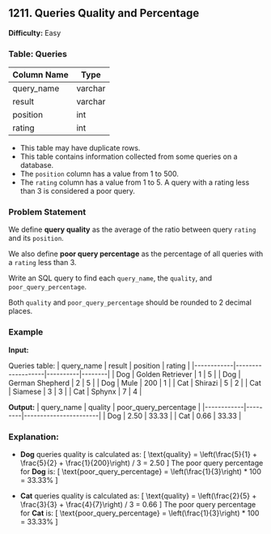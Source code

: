 ## 1211. Queries Quality and Percentage

**Difficulty:** Easy

### Table: Queries

| Column Name | Type    |
|-------------|---------|
| query_name  | varchar |
| result      | varchar |
| position    | int     |
| rating      | int     |

- This table may have duplicate rows.
- This table contains information collected from some queries on a database.
- The `position` column has a value from 1 to 500.
- The `rating` column has a value from 1 to 5. A query with a rating less than 3 is considered a poor query.

### Problem Statement

We define **query quality** as the average of the ratio between query `rating` and its `position`.

We also define **poor query percentage** as the percentage of all queries with a `rating` less than 3.

Write an SQL query to find each `query_name`, the `quality`, and `poor_query_percentage`.

Both `quality` and `poor_query_percentage` should be rounded to 2 decimal places.

### Example

**Input:**

Queries table:
| query_name | result            | position | rating |
|------------|-------------------|----------|--------|
| Dog        | Golden Retriever  | 1        | 5      |
| Dog        | German Shepherd   | 2        | 5      |
| Dog        | Mule              | 200      | 1      |
| Cat        | Shirazi           | 5        | 2      |
| Cat        | Siamese           | 3        | 3      |
| Cat        | Sphynx            | 7        | 4      |

**Output:**
| query_name | quality | poor_query_percentage |
|------------|---------|-----------------------|
| Dog        | 2.50    | 33.33                 |
| Cat        | 0.66    | 33.33                 |

### Explanation:

- **Dog** queries quality is calculated as:
  \[
  \text{quality} = \left(\frac{5}{1} + \frac{5}{2} + \frac{1}{200}\right) / 3 = 2.50
  \]
  The poor query percentage for **Dog** is:
  \[
  \text{poor\_query\_percentage} = \left(\frac{1}{3}\right) * 100 = 33.33\%
  \]

- **Cat** queries quality is calculated as:
  \[
  \text{quality} = \left(\frac{2}{5} + \frac{3}{3} + \frac{4}{7}\right) / 3 = 0.66
  \]
  The poor query percentage for **Cat** is:
  \[
  \text{poor\_query\_percentage} = \left(\frac{1}{3}\right) * 100 = 33.33\%
  \]
